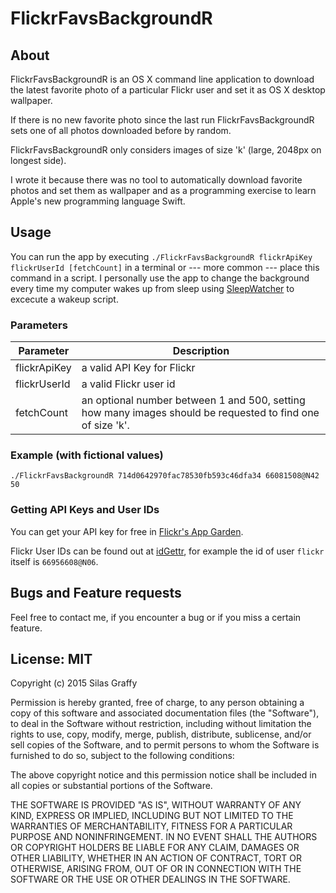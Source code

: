 # FlickrFavsBackgroundR
## About
FlickrFavsBackgroundR is an OS X command line application to download the latest favorite photo of a particular Flickr user and set it as OS X desktop wallpaper.

If there is no new favorite photo since the last run FlickrFavsBackgroundR sets one of all photos downloaded before by random.

FlickrFavsBackgroundR only considers images of size 'k' (large, 2048px on longest side).

I wrote it because there was no tool to automatically download favorite photos and set them as wallpaper and as a programming exercise to learn Apple's new programming language Swift.

## Usage
You can run the app by executing `./FlickrFavsBackgroundR flickrApiKey flickrUserId [fetchCount]` in a terminal or --- more common --- place this command in a script. I personally use the app to change the background every time my computer wakes up from sleep using [SleepWatcher](http://www.bernhard-baehr.de/) to excecute a wakeup script.

### Parameters
| Parameter    | Description
| ------------ | -----------
| flickrApiKey | a valid API Key for Flickr
| flickrUserId | a valid Flickr user id 
| fetchCount   | an optional number between 1 and 500, setting how many images should be requested to find one of size 'k'.

### Example (with fictional values)
`./FlickrFavsBackgroundR 714d0642970fac78530fb593c46dfa34 66081508@N42 50`

### Getting API Keys and User IDs
You can get your API key for free in [Flickr's App Garden](https://www.flickr.com/services/api/misc.api_keys.html).

Flickr User IDs can be found out at [idGettr](http://idgettr.com), for example the id of user `flickr` itself is `66956608@N06`.

## Bugs and Feature requests
Feel free to contact me, if you encounter a bug or if you miss a certain feature.

## License: MIT
Copyright (c) 2015 Silas Graffy

Permission is hereby granted, free of charge, to any person obtaining a copy of this software and associated documentation files (the "Software"), to deal in the Software without restriction, including without limitation the rights to use, copy, modify, merge, publish, distribute, sublicense, and/or sell copies of the Software, and to permit persons to whom the Software is furnished to do so, subject to the following conditions:

The above copyright notice and this permission notice shall be included in all copies or substantial portions of the Software.

THE SOFTWARE IS PROVIDED "AS IS", WITHOUT WARRANTY OF ANY KIND, EXPRESS OR IMPLIED, INCLUDING BUT NOT LIMITED TO THE WARRANTIES OF MERCHANTABILITY, FITNESS FOR A PARTICULAR PURPOSE AND NONINFRINGEMENT. IN NO EVENT SHALL THE AUTHORS OR COPYRIGHT HOLDERS BE LIABLE FOR ANY CLAIM, DAMAGES OR OTHER LIABILITY, WHETHER IN AN ACTION OF CONTRACT, TORT OR OTHERWISE, ARISING FROM, OUT OF OR IN CONNECTION WITH THE SOFTWARE OR THE USE OR OTHER DEALINGS IN THE SOFTWARE.
